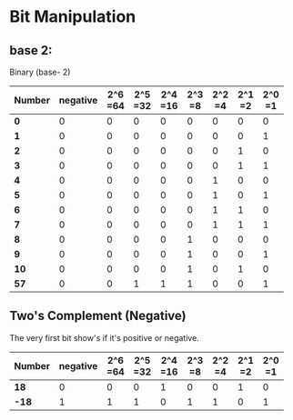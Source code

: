 # Bit Manipulation

## base 2:

Binary (base- 2)

| Number | negative | 2^6 <br> =64| 2^5 <br> =32| 2^4 <br> =16| 2^3 <br> =8| 2^2 <br> =4| 2^1 <br> =2| 2^0 <br> =1|
|---|---|---|---|---|---|---|---|---|
| __0__ | 0 | 0 | 0 | 0 | 0 | 0 | 0 | 0 |
| __1__ | 0 | 0 | 0 | 0 | 0 | 0 | 0 | 1 |
| __2__ | 0 | 0 | 0 | 0 | 0 | 0 | 1 | 0 |
| __3__ | 0 | 0 | 0 | 0 | 0 | 0 | 1 | 1 |
| __4__ | 0 | 0 | 0 | 0 | 0 | 1 | 0 | 0 |
| __5__ | 0 | 0 | 0 | 0 | 0 | 1 | 0 | 1 |
| __6__ | 0 | 0 | 0 | 0 | 0 | 1 | 1 | 0 |
| __7__ | 0 | 0 | 0 | 0 | 0 | 1 | 1 | 1 |
| __8__ | 0 | 0 | 0 | 0 | 1 | 0 | 0 | 0 |
| __9__ | 0 | 0 | 0 | 0 | 1 | 0 | 0 | 1 |
| __10__ | 0 | 0 | 0 | 0 | 1 | 0 | 1 | 0 |
| __57__ | 0 | 0 | 1 | 1 | 1 | 0 | 0 | 1 |

## Two's Complement (Negative)

The very first bit show's if it's positive or negative.

| Number | negative | 2^6 <br> =64| 2^5 <br> =32| 2^4 <br> =16| 2^3 <br> =8| 2^2 <br> =4| 2^1 <br> =2| 2^0 <br> =1|
|---|---|---|---|---|---|---|---|---|
| __18__ | 0 | 0 | 0 | 1 | 0 | 0 | 1 | 0 |
| __-18__ | 1 | 1 | 1 | 0 | 1 | 1 | 0 | 1 |

